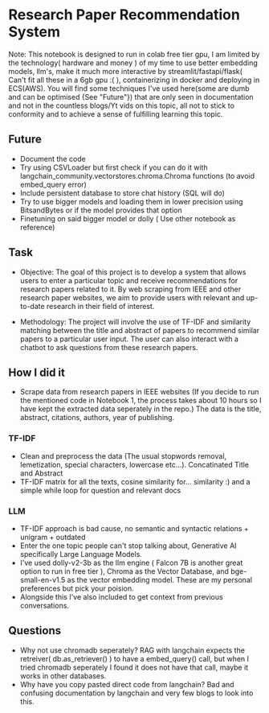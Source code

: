 #  Research Paper Recommendation System

Note: This notebook is designed to run in colab free tier gpu, I am limited by the technology( hardware and money ) of my time to use better embedding models, llm's, make it much more interactive by streamlit/fastapi/flask( Can't fit all these in a 6gb gpu :( ), containerizing in docker and deploying in ECS(AWS). You will find some techniques I've used here(some are dumb and can be optimised {See "Future"}) that are only seen in documentation and not in the countless blogs/Yt vids on this topic, all not to stick to conformity and to achieve a sense of fulfilling learning this topic.

## Future
- Document the code
- Try using CSVLoader but first check if you can do it with langchain_community.vectorstores.chroma.Chroma functions (to avoid embed_query error)
- Include persistent database to store chat history (SQL will do)
- Try to use bigger models and loading them in lower precision using BitsandBytes or if the model provides that option
- Finetuning on said bigger model or dolly ( Use other notebook as reference)

## Task
- Objective: The goal of this project is to develop a system that allows users to enter a particular topic and receive recommendations for research papers related to it. By web scraping from IEEE and other research paper websites, we aim to provide users with relevant and up-to-date research in their field of interest.

- Methodology: The project will involve the use of TF-IDF and similarity matching between the title and abstract of papers to recommend similar papers to a particular user input. The user can also interact with a chatbot to ask questions from these research papers.


## How I did it   

- Scrape data from research papers in IEEE websites (If you decide to run the mentioned code in Notebook 1, the process takes about 10 hours so I have kept the extracted data seperately in the repo.) The data is the title, abstract, citations, authors, year of publishing.

### TF-IDF
- Clean and preprocess the data (The usual stopwords removal, lemetization, special characters, lowercase etc...). Concatinated Title and Abstract
- TF-IDF matrix for all the texts, cosine similarity for... similarity :) and a simple while loop for question and relevant docs

### LLM
- TF-IDF approach is bad cause, no semantic and syntactic relations + unigram + outdated
- Enter the one topic people can't stop talking about, Generative AI specifically Large Language Models.
- I've used dolly-v2-3b as the llm engine ( Falcon 7B is another great option to run in free tier ), Chroma as the Vector Database, and bge-small-en-v1.5 as the vector embedding model. These are my personal preferences but pick your poision.
- Alongside this I've also included to get context from previous conversations.

## Questions
- Why not use chromadb seperately? RAG with langchain expects the retreiver( db.as_retriever() ) to have a embed_query() call, but when I tried chromadb seperately I found it does not have that call, maybe it works in other databases.
- Why have you copy pasted direct code from langchain? Bad and confusing documentation by langchain and very few blogs to look into this.
